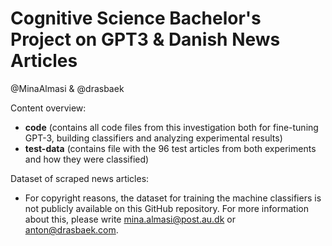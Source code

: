 # Cognitive Science Bachelor's Project on GPT3 & Danish News Articles

@MinaAlmasi & @drasbaek

Content overview:
- **code** (contains all code files from this investigation both for fine-tuning GPT-3, building classifiers and analyzing experimental results)
- **test-data** (contains file with the 96 test articles from both experiments and how they were classified)

Dataset of scraped news articles: 
- For copyright reasons, the dataset for training the machine classifiers is not publicly available on this GitHub repository. For more information about this, please write mina.almasi@post.au.dk or anton@drasbaek.com. 
